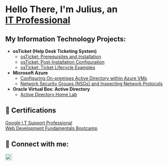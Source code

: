 <h1>Hello There, I'm Julius, an <br/><a href="https://www.linkedin.com/in/juliuswhitehead/">IT Professional</a></h1>

<h2>My Information Technology Projects:</h2>

- <b>osTicket (Help Desk Ticketing System)</b>
  - [osTicket: Prerequisites and Installation](https://github.com//osticket-prereqs)
  - [osTicket: Post-Installation Configuration](https://github.com//post-install-config)
  - [osTicket: Ticket Lifecycle Examples](https://github.com//ticket-lifecycle)
- <b>Microsoft Azure</b>
  - [Configuring On-premises Active Directory within Azure VMs](https://github.com//configure-ad)
  - [Network Security Groups (NSGs) and Inspecting Network Protocols](https://github.com//azure-network-protocols)
- <b>Oracle Virtual Box: Active Directory</b>
  - [Active Directory Home Lab](https://github.com/Jwhiteh28/ActiveDirectoryLab/blob/main/README.md)

<h2>📄 Certifications</h2>
  <a href="https://www.linkedin.com/in/juliuswhitehead/overlay/1712152072854/single-media-viewer/?profileId=ACoAABLTBYkBxgdkVbPG1O49BN14w6suHHU6Bts">Google I.T Support Professional</a><br/>
  <a href="https://www.linkedin.com/in/juliuswhitehead/overlay/1635535271276/single-media-viewer/?profileId=ACoAABLTBYkBxgdkVbPG1O49BN14w6suHHU6Bts">Web Development Fundamentals Bootcamp</a>
  
<h2> 🤳 Connect with me:</h2>

[<img align="left" alt="JuliusWhitehead | Linkedin" width="22px" src="https://cdn.jsdelivr.net/npm/simple-icons@v3/icons/linkedin.svg" />][linkedin]

[linkedin]: https://www.linkedin.com/in/juliuswhitehead

<!--
when your ready to update your channels add these
[<img align="left" alt="JoshMadakor | YouTube" width="22px" src="https://cdn.jsdelivr.net/npm/simple-icons@v3/icons/youtube.svg" />][youtube]
[<img align="left" alt="JoshMadakor | Twitter" width="22px" src="https://cdn.jsdelivr.net/npm/simple-icons@v3/icons/twitter.svg" />][twitter]
[<img align="left" alt="JoshMadakor | Instagram" width="22px" src="https://cdn.jsdelivr.net/npm/simple-icons@v3/icons/instagram.svg" />][instagram]

[twitter]: https://twitter.com/joshmadakor
[youtube]: https://www.youtube.com/c/joshmadakor
[instagram]: https://www.instagram.com/joshmadakor/
-->

<!--
**Jwhiteh28/Jwhiteh28** is a ✨ _special_ ✨ repository because its `README.md` (this file) appears on your GitHub profile.

Here are some ideas to get you started:

- 🔭 I’m currently working on ...
- 🌱 I’m currently learning ...
- 👯 I’m looking to collaborate on ...
- 🤔 I’m looking for help with ...
- 💬 Ask me about ...
- 📫 How to reach me: ...
- 😄 Pronouns: ...
- ⚡ Fun fact: ...
-->
